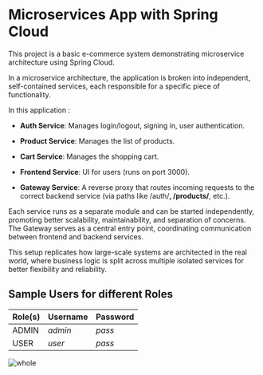 # Microservices App with Spring Cloud

This project is a basic e-commerce system demonstrating microservice architecture using Spring Cloud.

In a microservice architecture, the application is broken into independent, self-contained services, each responsible for a specific piece of functionality. 

In this application :
* __Auth Service__: Manages login/logout, signing in, user authentication.

* __Product Service__: Manages the list of products.

* __Cart Service__: Manages the shopping cart.

* __Frontend Service__: UI for users (runs on port 3000).

* __Gateway Service__: A reverse proxy that routes incoming requests to the correct backend service (via paths like /auth/**, /products/**, etc.).

Each service runs as a separate module and can be started independently, promoting better scalability, maintainability, and separation of concerns.
The Gateway serves as a central entry point, coordinating communication between frontend and backend services.

This setup replicates how large-scale systems are architected in the real world, where business logic is split across multiple isolated services for better flexibility and reliability.

## Sample Users for different Roles
| Role(s)        	 | Username 	        | Password 	  |
|------------------|-------------------|-------------|
| ADMIN          	 | _admin_        	 | _pass_   	 |
| USER          	 | _user_    	       | _pass_   	 |

![whole](https://github.com/user-attachments/assets/ad3efaef-106e-4b07-b58f-a56cc06ab727)

